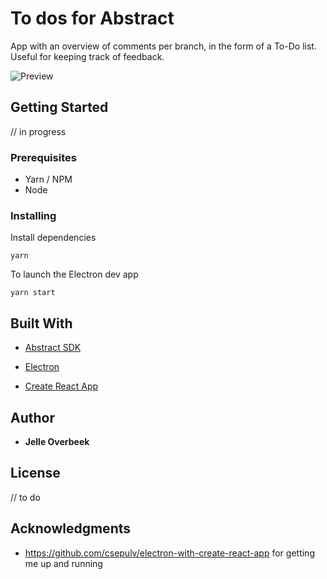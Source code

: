 # To dos for Abstract
App with an overview of comments per branch, in the form of a To-Do list. Useful for keeping track of feedback.

![Preview](https://d.pr/i/1TLpxK+)

## Getting Started

// in progress

### Prerequisites

- Yarn / NPM
- Node

### Installing

Install dependencies

```
yarn
```

To launch the Electron dev app

```
yarn start
```

## Built With

- [Abstract SDK](https://sdk.goabstract.com/)

- [Electron](https://electronjs.org)

- [Create React App](https://reactjs.org/docs/create-a-new-react-app.html)

## Author

- **Jelle Overbeek**

## License

// to do

## Acknowledgments

- <https://github.com/csepulv/electron-with-create-react-app> for getting me up and running
